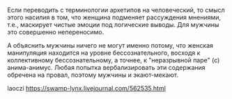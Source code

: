 Если переводить с терминологии архетипов на человеческий, то смысл этого насилия в том, что женщина подменяет рассуждения мнениями, т.е., маскирует чистые эмоции под логические выводы. Для мужчины это совершенно непереносимо.

А объяснить мужчины ничего не могут именно потому, что женская манипуляция находится на уровне бессознательного, восходя к коллективному бессознательному, а точнее, к "неразрывной паре" (с) анима-анимус. Любая попытка вербализировать эти содержания обречена на провал, поэтому мужчины и экают-мекают.

laoczi
https://swamp-lynx.livejournal.com/562535.html